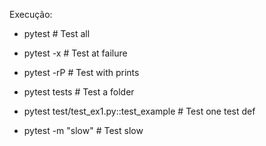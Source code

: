 

Execução:
- pytest # Test all

- pytest -x # Test at failure

- pytest -rP # Test with prints

- pytest tests # Test a folder

- pytest test/test_ex1.py::test_example # Test one test def

- pytest -m "slow" # Test slow
